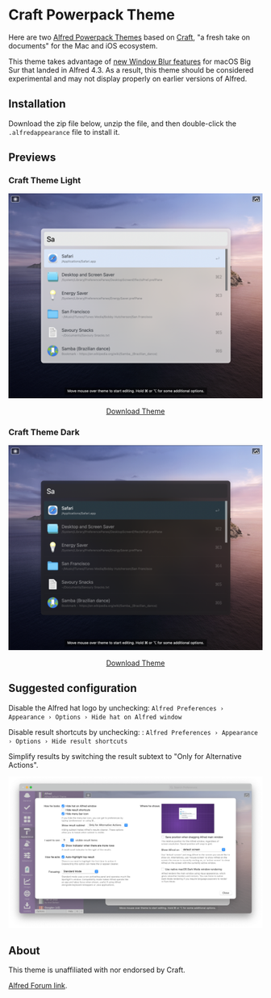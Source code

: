 # Craft Powerpack Theme

Here are two [Alfred Powerpack Themes](https://www.alfredapp.com/help/appearance/) based on [Craft](https://craft.do), "a fresh take on
documents" for the Mac and iOS ecosystem.

This theme takes advantage of [new Window Blur features](https://www.alfredforum.com/topic/16238-alfred-43-pre-release-big-sur-theming-improvements/) for macOS Big Sur that landed in Alfred 4.3. As a result, this theme should be considered experimental and may not display properly on earlier versions of Alfred.

## Installation

Download the zip file below, unzip the file, and then double-click the `.alfredappearance` file to install it.

## Previews

### Craft Theme Light

[![Craft Theme Light - Alfred Theme Preview](./assets/craft-theme-light.png)](./assets/craft-theme-light.png)

<p align="center">
  <a href="https://github.com/chrismessina/alfred-theme-craft/raw/main/craft-theme-light.zip" class="button">
    Download Theme
  </a>
</p>


### Craft Theme Dark

[![Craft Theme Dark - Alfred Theme Preview](./assets/craft-theme-dark.png)](./assets/craft-theme-dark.png)

<p align="center">
  <a href="https://github.com/chrismessina/alfred-theme-craft/raw/main/craft-theme-dark.zip" class="button">
    Download Theme
  </a>
</p>


## Suggested configuration

Disable the Alfred hat logo by unchecking: `Alfred Preferences › Appearance › Options › Hide hat on Alfred window`

Disable result shortcuts by unchecking: : `Alfred Preferences › Appearance › Options › Hide result shortcuts`

Simplify results by switching the result subtext to "Only for Alternative Actions".

[![Alfred Appearance Options](./assets/alfred-appearance-options.png)](./assets/alfred-appearance-options.png)


## About

This theme is unaffiliated with nor endorsed by Craft.

<a href="https://www.alfredforum.com/topic/15740-a-theme-inspired-by-the-1980s-like-synthwave-84-for-vs-code/">Alfred Forum link</a>.
